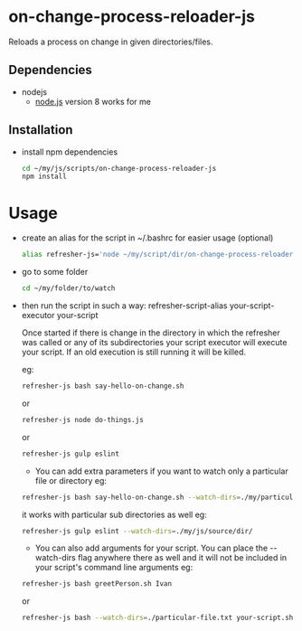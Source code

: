 # on-change-process-reloader-js

Reloads a process on change in given directories/files.

## Dependencies
* nodejs
    * [node.js](https://nodejs.org/) version 8 works for me


## Installation

* install npm  dependencies
	```bash
	cd ~/my/js/scripts/on-change-process-reloader-js
	npm install
	```

# Usage
* create an alias for the script in ~/.bashrc for easier usage (optional)
	```bash
    alias refresher-js='node ~/my/script/dir/on-change-process-reloader-js/start-listening.js'
	```

* go to some folder
	```bash
	cd ~/my/folder/to/watch 
	```

* then run the script in such a way: refresher-script-alias your-script-executor your-script

	Once started if there is change in the directory in which the refresher was called or any of its subdirectories your script executor will execute your script.
	If an old execution is still running it will be killed.

	eg:
	```bash
	refresher-js bash say-hello-on-change.sh
	```
	or
	```bash
	refresher-js node do-things.js
	```
	or 
	```bash
	refresher-js gulp eslint	
	```

	* You can add extra parameters if you want to watch only a particular file or directory
	eg:
	```bash
	refresher-js bash say-hello-on-change.sh --watch-dirs=./my/particular/file.txt,./my/other/file.sh
	```

	it works with particular sub directories as well
	eg:
	```bash
	refresher-js gulp eslint --watch-dirs=./my/js/source/dir/
	```

	* You can also add arguments for your script. You can place the --watch-dirs flag anywhere there as well and it will not be included in your script's command line arguments
	eg:
	```bash
	refresher-js bash greetPerson.sh Ivan
	```
	or
	```bash
	refresher-js bash --watch-dirs=./particular-file.txt your-script.sh some args here
	```

